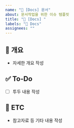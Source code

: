 ```yaml
---
name: "📝 [Docs] 문서"
about: 문서작업을 위한 이슈 템플릿
title: "📝 [Docs] "
labels: "📝 Docs"
assignees: ""
---
```


## 📝 개요

- 자세한 개요 작성

## ✅ To-Do

- [ ] 투두 내용 작성

## 👀 ETC

- 참고자료 등 기타 내용 작성
